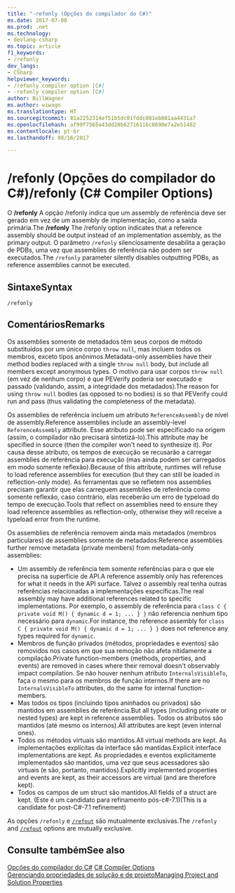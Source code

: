 ```yaml
---
title: "-refonly (Opções do compilador do C#)"
ms.date: 2017-07-08
ms.prod: .net
ms.technology:
- devlang-csharp
ms.topic: article
f1_keywords:
- /refonly
dev_langs:
- CSharp
helpviewer_keywords:
- /refonly compiler option [C#]
- -refonly compiler option [C#]
author: BillWagner
ms.author: wiwagn
ms.translationtype: HT
ms.sourcegitcommit: 81a2252314ef51b5dc01fddc081eb881aa4431a7
ms.openlocfilehash: af99f7565a43dd28b6271611bc8690e7a2e51482
ms.contentlocale: pt-br
ms.lasthandoff: 08/16/2017

---
```


# <a name="refonly-c-compiler-options"></a><span data-ttu-id="37227-102">/refonly (Opções do compilador do C#)</span><span class="sxs-lookup"><span data-stu-id="37227-102">/refonly (C# Compiler Options)</span></span>

<span data-ttu-id="37227-103">O **/refonly** A opção /refonly indica que um assembly de referência deve ser gerado em vez de um assembly de implementação, como a saída primária.</span><span class="sxs-lookup"><span data-stu-id="37227-103">The **/refonly** The /refonly option indicates that a reference assembly should be output instead of an implementation assembly, as the primary output.</span></span> <span data-ttu-id="37227-104">O parâmetro `/refonly` silenciosamente desabilita a geração de PDBs, uma vez que assemblies de referência não podem ser executados.</span><span class="sxs-lookup"><span data-stu-id="37227-104">The `/refonly` parameter silently disables outputting PDBs, as reference assemblies cannot be executed.</span></span>

## <a name="syntax"></a><span data-ttu-id="37227-105">Sintaxe</span><span class="sxs-lookup"><span data-stu-id="37227-105">Syntax</span></span>

```console
/refonly
```

## <a name="remarks"></a><span data-ttu-id="37227-106">Comentários</span><span class="sxs-lookup"><span data-stu-id="37227-106">Remarks</span></span>

<span data-ttu-id="37227-107">Os assemblies somente de metadados têm seus corpos de método substituídos por um único corpo `throw null`, mas incluem todos os membros, exceto tipos anônimos.</span><span class="sxs-lookup"><span data-stu-id="37227-107">Metadata-only assemblies have their method bodies replaced with a single `throw null` body, but include all members except anonymous types.</span></span> <span data-ttu-id="37227-108">O motivo para usar corpos `throw null` (em vez de nenhum corpo) é que PEVerify poderia ser executado e passado (validando, assim, a integridade dos metadados).</span><span class="sxs-lookup"><span data-stu-id="37227-108">The reason for using `throw null` bodies (as opposed to no bodies) is so that PEVerify could run and pass (thus validating the completeness of the metadata).</span></span>

<span data-ttu-id="37227-109">Os assemblies de referência incluem um atributo `ReferenceAssembly` de nível de assembly.</span><span class="sxs-lookup"><span data-stu-id="37227-109">Reference assemblies include an assembly-level `ReferenceAssembly` attribute.</span></span> <span data-ttu-id="37227-110">Esse atributo pode ser especificado na origem (assim, o compilador não precisará sintetizá-lo).</span><span class="sxs-lookup"><span data-stu-id="37227-110">This attribute may be specified in source (then the compiler won't need to synthesize it).</span></span> <span data-ttu-id="37227-111">Por causa desse atributo, os tempos de execução se recusarão a carregar assemblies de referência para execução (mas ainda podem ser carregados em modo somente reflexão).</span><span class="sxs-lookup"><span data-stu-id="37227-111">Because of this attribute, runtimes will refuse to load reference assemblies for execution (but they can still be loaded in reflection-only mode).</span></span> <span data-ttu-id="37227-112">As ferramentas que se refletem nos assemblies precisam garantir que elas carreguem assemblies de referência como somente reflexão, caso contrário, elas receberão um erro de typeload do tempo de execução.</span><span class="sxs-lookup"><span data-stu-id="37227-112">Tools that reflect on assemblies need to ensure they load reference assemblies as reflection-only, otherwise they will receive a typeload error from the runtime.</span></span>

<span data-ttu-id="37227-113">Os assemblies de referência removem ainda mais metadados (membros particulares) de assemblies somente de metadados:</span><span class="sxs-lookup"><span data-stu-id="37227-113">Reference assemblies further remove metadata (private members) from metadata-only assemblies:</span></span>

- <span data-ttu-id="37227-114">Um assembly de referência tem somente referências para o que ele precisa na superfície de API.</span><span class="sxs-lookup"><span data-stu-id="37227-114">A reference assembly only has references for what it needs in the API surface.</span></span> <span data-ttu-id="37227-115">Talvez o assembly real tenha outras referências relacionadas a implementações específicas.</span><span class="sxs-lookup"><span data-stu-id="37227-115">The real assembly may have additional references related to specific implementations.</span></span> <span data-ttu-id="37227-116">Por exemplo, o assembly de referência para `class C { private void M() { dynamic d = 1; ... } }` não referencia nenhum tipo necessário para `dynamic`.</span><span class="sxs-lookup"><span data-stu-id="37227-116">For instance, the reference assembly for `class C { private void M() { dynamic d = 1; ... } }` does not reference any types required for `dynamic`.</span></span>
- <span data-ttu-id="37227-117">Membros de função privados (métodos, propriedades e eventos) são removidos nos casos em que sua remoção não afeta nitidamente a compilação.</span><span class="sxs-lookup"><span data-stu-id="37227-117">Private function-members (methods, properties, and events) are removed in cases where their removal doesn't observably impact compilation.</span></span> <span data-ttu-id="37227-118">Se não houver nenhum atributo `InternalsVisibleTo`, faça o mesmo para os membros de função internos.</span><span class="sxs-lookup"><span data-stu-id="37227-118">If there are no `InternalsVisibleTo` attributes, do the same for internal function-members.</span></span>
- <span data-ttu-id="37227-119">Mas todos os tipos (incluindo tipos aninhados ou privados) são mantidos em assemblies de referência.</span><span class="sxs-lookup"><span data-stu-id="37227-119">But all types (including private or nested types) are kept in reference assemblies.</span></span> <span data-ttu-id="37227-120">Todos os atributos são mantidos (até mesmo os internos).</span><span class="sxs-lookup"><span data-stu-id="37227-120">All attributes are kept (even internal ones).</span></span>
- <span data-ttu-id="37227-121">Todos os métodos virtuais são mantidos.</span><span class="sxs-lookup"><span data-stu-id="37227-121">All virtual methods are kept.</span></span> <span data-ttu-id="37227-122">As implementações explícitas da interface são mantidas.</span><span class="sxs-lookup"><span data-stu-id="37227-122">Explicit interface implementations are kept.</span></span> <span data-ttu-id="37227-123">As propriedades e eventos explicitamente implementados são mantidos, uma vez que seus acessadores são virtuais (e são, portanto, mantidos).</span><span class="sxs-lookup"><span data-stu-id="37227-123">Explicitly implemented properties and events are kept, as their accessors are virtual (and are therefore kept).</span></span>
- <span data-ttu-id="37227-124">Todos os campos de um struct são mantidos.</span><span class="sxs-lookup"><span data-stu-id="37227-124">All fields of a struct are kept.</span></span> <span data-ttu-id="37227-125">(Este é um candidato para refinamento pós-c#-7.1)</span><span class="sxs-lookup"><span data-stu-id="37227-125">(This is a candidate for post-C#-7.1 refinement)</span></span>

<span data-ttu-id="37227-126">As opções `/refonly` e [`/refout`](refout-compiler-option.md) são mutualmente exclusivas.</span><span class="sxs-lookup"><span data-stu-id="37227-126">The `/refonly` and [`/refout`](refout-compiler-option.md) options are mutually exclusive.</span></span>

## <a name="see-also"></a><span data-ttu-id="37227-127">Consulte também</span><span class="sxs-lookup"><span data-stu-id="37227-127">See also</span></span>
 <span data-ttu-id="37227-128">[Opções do compilador do C#](../../../csharp/language-reference/compiler-options/index.md) </span><span class="sxs-lookup"><span data-stu-id="37227-128">[C# Compiler Options](../../../csharp/language-reference/compiler-options/index.md) </span></span>  
 [<span data-ttu-id="37227-129">Gerenciando propriedades de solução e de projeto</span><span class="sxs-lookup"><span data-stu-id="37227-129">Managing Project and Solution Properties</span></span>](/visualstudio/ide/managing-project-and-solution-properties)

